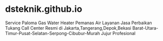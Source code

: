 # dsteknik.github.io
Service Paloma Gas Water Heater Pemanas Air Layanan Jasa Perbaikan Tukang Call Center Resmi di Jakarta,Tangerang,Depok,Bekasi Barat-Utara-Timur-Pusat-Selatan-Serpong-Cibubur-Murah Jujur Profesional
